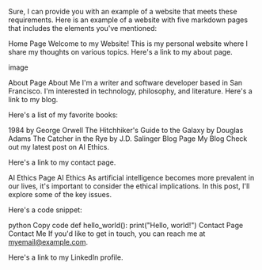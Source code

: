 Sure, I can provide you with an example of a website that meets these requirements. Here is an example of a website with five markdown pages that includes the elements you've mentioned:

Home Page
Welcome to my Website!
This is my personal website where I share my thoughts on various topics. Here's a link to my about page.

image

About Page
About Me
I'm a writer and software developer based in San Francisco. I'm interested in technology, philosophy, and literature. Here's a link to my blog.

Here's a list of my favorite books:

1984 by George Orwell
The Hitchhiker's Guide to the Galaxy by Douglas Adams
The Catcher in the Rye by J.D. Salinger
Blog Page
My Blog
Check out my latest post on AI Ethics.

Here's a link to my contact page.

AI Ethics Page
AI Ethics
As artificial intelligence becomes more prevalent in our lives, it's important to consider the ethical implications. In this post, I'll explore some of the key issues.

Here's a code snippet:

python
Copy code
def hello_world():
    print("Hello, world!")
Contact Page
Contact Me
If you'd like to get in touch, you can reach me at myemail@example.com.

Here's a link to my LinkedIn profile.
